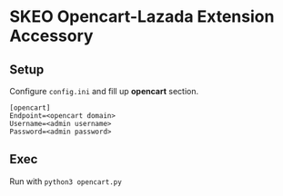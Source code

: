 # SKEO Opencart-Lazada Extension Accessory


## Setup

Configure `config.ini` and fill up **opencart** section.

```
[opencart]
Endpoint=<opencart domain>
Username=<admin username>
Password=<admin password>
```

## Exec

Run with `python3 opencart.py`
